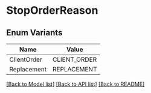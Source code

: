 # StopOrderReason

## Enum Variants

| Name | Value |
|---- | -----|
| ClientOrder | CLIENT_ORDER |
| Replacement | REPLACEMENT |


[[Back to Model list]](../README.md#documentation-for-models) [[Back to API list]](../README.md#documentation-for-api-endpoints) [[Back to README]](../README.md)


